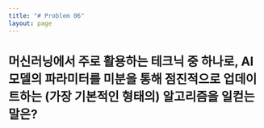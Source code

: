 ```yaml
---
title: "# Problem 06"
layout: page
---
```


<h2 style="font-size: 24px;">머신러닝에서 주로 활용하는 테크닉 중 하나로, AI 모델의 파라미터를 미분을 통해 점진적으로 업데이트하는 (가장 기본적인 형태의) 알고리즘을 일컫는 말은?</h2>
